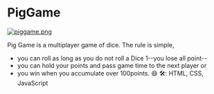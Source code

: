 # PigGame
[![piggame.png](https://i.postimg.cc/mrqHM14Q/Screenshot-20.png)](https://postimg.cc/3yXNQRdR)

Pig Game is a multiplayer game of dice. 
The rule is simple, 
* you can roll as long as you do not roll a Dice 1--you lose all point-- 
* you can hold your points and pass game time to the next player or
* you win when you accumulate over 100points. 😄
🛠: HTML, CSS, JavaScript
